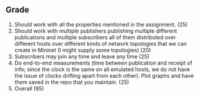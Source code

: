 ## Grade
1. Should work with all the properties mentioned in the assignment. (25)
2. Should work with multiple publishers publishing multiple different publications and multiple
subscribers all of them distributed over different hosts over different kinds of network
topologies that we can create in Mininet (I might supply some topologies) (20)
3. Subscribers may join any time and leave any time (25)
4. Do end-to-end measurements (time between publication and receipt of info; since the clock
is the same on all emulated hosts, we do not have the issue of clocks drifting apart from each
other). Plot graphs and have them saved in the repo that you maintain. (25)
5. Overall (95)
